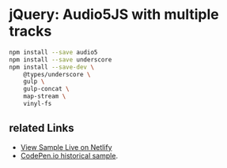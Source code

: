 # jQuery: Audio5JS with multiple tracks

```bash
npm install --save audio5
npm install --save underscore
npm install --save-dev \
    @types/underscore \
    gulp \
    gulp-concat \
    map-stream \
    vinyl-fs
```

## related Links

* [View Sample Live on Netlify](https://rasx-node-js.netlify.com/jquery-audio5/)
* [CodePen.io historical sample](https://codepen.io/rasx/pen/obBLge).
